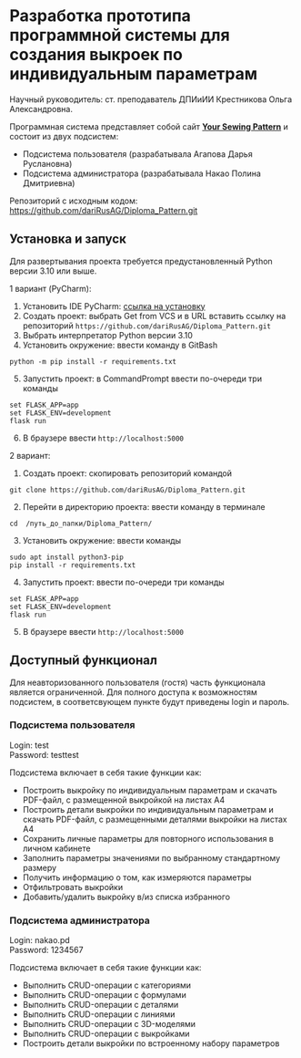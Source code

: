 # Разработка прототипа программной системы для создания выкроек по индивидуальным параметрам
Научный руководитель: ст. преподаватель ДПИиИИ Крестникова Ольга Александровна.

Программная система представляет собой сайт [**Your Sewing Pattern**](http://nishigara.pythonanywhere.com/) и состоит из двух подсистем:
- Подсистема пользователя (разрабатывала Агапова Дарья Руслановна)
- Подсистема администратора (разрабатывала Накао Полина Дмитриевна)

Репозиторий с исходным кодом: https://github.com/dariRusAG/Diploma_Pattern.git

## Установка и запуск
Для развертывания проекта требуется предустановленный Python версии 3.10 или выше.

1 вариант (PyCharm):
1. Установить IDE PyCharm: [ссылка на установку](https://www.jetbrains.com/pycharm/)
2. Создать проект: выбрать Get from VCS и в URL вставить ссылку на репозиторий ```https://github.com/dariRusAG/Diploma_Pattern.git```
3. Выбрать интерпретатор Python версии 3.10
4. Установить окружение: ввести команду в GitBash
```
python -m pip install -r requirements.txt
``` 
5. Запустить проект: в CommandPrompt ввести по-очереди три команды
```
set FLASK_APP=app
set FLASK_ENV=development
flask run
```
6. В браузере ввести ```http://localhost:5000```

2 вариант:
1. Создать проект: cкопировать репозиторий командой
```
git clone https://github.com/dariRusAG/Diploma_Pattern.git
```
2. Перейти в директорию проекта: ввести команду в терминале
```
cd  /путь_до_папки/Diploma_Pattern/
```
3. Установить окружение: ввести команды
```
sudo apt install python3-pip
pip install -r requirements.txt
``` 
4. Запустить проект: ввести по-очереди три команды
```
set FLASK_APP=app
set FLASK_ENV=development
flask run
```
5. В браузере ввести ```http://localhost:5000```

## Доступный функционал
Для неавторизованного пользователя (гостя) часть функционала является ограниченной. Для полного доступа к возможностям подсистем, в соответсвующем пункте будут приведены login и пароль.

### Подсистема пользователя
Login: test <br/>
Password: testtest

Подсистема включает в себя такие функции как:
- Построить выкройку по индивидуальным параметрам и скачать PDF-файл, с размещенной выкройкой на листах А4
- Построить детали выкройки по индивидуальным параметрам и скачать PDF-файл, с размещенными деталями выкройки на листах А4
- Сохранить личные параметры для повторного использования в личном кабинете
- Заполнить параметры значениями по выбранному стандартному размеру
- Получить информацию о том, как измеряются параметры
- Отфильтровать выкройки
- Добавить/удалить выкройку в/из списка избранного

### Подсистема администратора
Login: nakao.pd <br/>
Password: 1234567

Подсистема включает в себя такие функции как:
- Выполнить CRUD-операции с категориями
- Выполнить CRUD-операции с формулами
- Выполнить CRUD-операции с деталями
- Выполнить CRUD-операции с линиями
- Выполнить CRUD-операции с 3D-моделями
- Выполнить CRUD-операции с выкройками
- Построить детали выкройки по встроенному набору параметров
